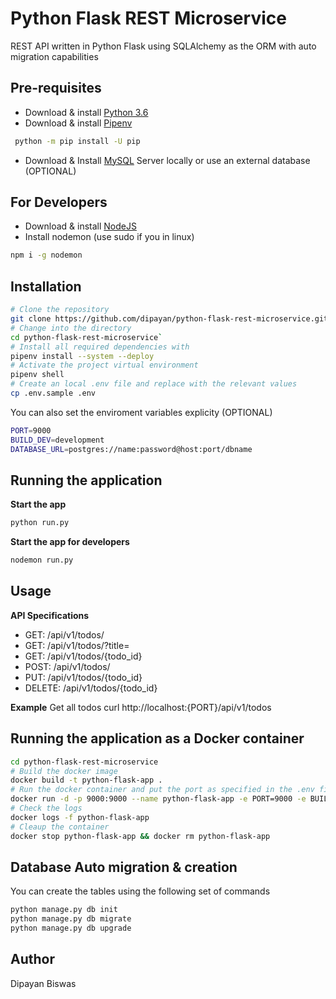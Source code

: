 # Python Flask REST Microservice 

REST API written in Python Flask using SQLAlchemy as the ORM with auto migration capabilities

## Pre-requisites
  - Download & install [Python 3.6](https://www.python.org/downloads/)
  - Download & install [Pipenv](https://docs.pipenv.org/)
   ```bash
    python -m pip install -U pip 
   ```
  - Download & Install [MySQL](https://www.mysql.com/) Server locally or use an external database (OPTIONAL)

## For Developers
  - Download & install [NodeJS](https://nodejs.org/en/download/) 
  - Install nodemon (use sudo if you in linux)
  ```bash
  npm i -g nodemon
  ```

## Installation

  ```bash
  # Clone the repository 
  git clone https://github.com/dipayan/python-flask-rest-microservice.git`
  # Change into the directory
  cd python-flask-rest-microservice`
  # Install all required dependencies with
  pipenv install --system --deploy
  # Activate the project virtual environment
  pipenv shell
  # Create an local .env file and replace with the relevant values
  cp .env.sample .env
  ```
  You can also set the enviroment variables explicity (OPTIONAL)
  
  ```bash
  PORT=9000
  BUILD_DEV=development
  DATABASE_URL=postgres://name:password@host:port/dbname
  ```

## Running the application

  **Start the app**
  ```bash
  python run.py
  ```
  **Start the app for developers**
  ```bash
  nodemon run.py
  ```
## Usage

**API Specifications**
  - GET: /api/v1/todos/
  - GET: /api/v1/todos/?title= 
  - GET: /api/v1/todos/{todo_id}
  - POST: /api/v1/todos/
  - PUT: /api/v1/todos/{todo_id}
  - DELETE: /api/v1/todos/{todo_id}

**Example**
Get all todos
curl http://localhost:{PORT}/api/v1/todos

## Running the application as a Docker container

 ```bash
 cd python-flask-rest-microservice
 # Build the docker image 
 docker build -t python-flask-app .
 # Run the docker container and put the port as specified in the .env file
 docker run -d -p 9000:9000 --name python-flask-app -e PORT=9000 -e BUILD_ENV='development' -e DATABASE_URL='mysql+pymysql://user:pass@host:port/dbname' python-flask-app
 # Check the logs
 docker logs -f python-flask-app
 # Cleaup the container
 docker stop python-flask-app && docker rm python-flask-app
 ```

## Database Auto migration & creation

You can create the tables using the following set of commands

```bash
python manage.py db init
python manage.py db migrate
python manage.py db upgrade
```

## Author

Dipayan Biswas
